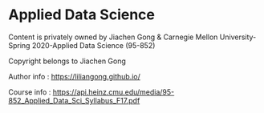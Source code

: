 # Applied Data Science


Content is privately owned by Jiachen Gong & Carnegie Mellon University-Spring 2020-Applied Data Science (95-852)

Copyright belongs to Jiachen Gong

Author info : https://liliangong.github.io/     

Course info : https://api.heinz.cmu.edu/media/95-852_Applied_Data_Sci_Syllabus_F17.pdf

